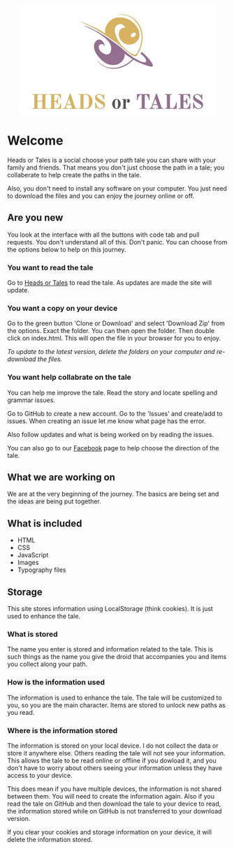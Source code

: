 <div align='center'><a href='https://stoddard-david.github.io/heads-or-tales/'><img src='assets/basic/logoText.jpg' alt='HEADS or TALES' /></a></div>

# Welcome
Heads or Tales is a social choose your path tale you can share with your family and friends. That means you don't just choose the path in a tale; you collaberate to help create the paths in the tale.

Also, you don't need to install any software on your computer. You just need to download the files and you can enjoy the journey online or off.

## Are you new
You look at the interface with all the buttons with code tab and pull requests. You don't understand all of this. Don't panic. You can choose from the options below to help on this journey.

### You want to read the tale
Go to [Heads or Tales](https://stoddard-david.github.io/heads-or-tales/) to read the tale. As updates are made the site will update.

### You want a copy on your device
Go to the green button 'Clone or Download' and select 'Download Zip' from the options. Exact the folder. You can then open the folder. Then double click on index.html. This will open the file in your browser for you to enjoy.

*To update to the latest version, delete the folders on your computer and re-download the files.*

### You want help collabrate on the tale
You can help me improve the tale. Read the story and locate spelling and grammar issues. 

Go to GitHub to create a new account. Go to the 'Issues' and create/add to issues. When creating an issue let me know what page has the error.

Also follow updates and what is being worked on by reading the issues.

You can also go to our [Facebook](https://www.facebook.com/ChooseHeadsOrTales) page to help choose the direction of the tale.

## What we are working on
We are at the very beginning of the journey. The basics are being set and the ideas are being put together.

## What is included
* HTML
* CSS
* JavaScript
* Images
* Typography files

## Storage
This site stores information using LocalStorage (think cookies). It is just used to enhance the tale.

### What is stored
The name you enter is stored and information related to the tale. This is such things as the name you give the droid that accompanies you and items you collect along your path.

### How is the information used
The information is used to enhance the tale. The tale will be customized to you, so you are the main character. Items are stored to unlock new paths as you read.

### Where is the information stored
The information is stored on your local device. I do not collect the data or store it anywhere else. Others reading the tale will not see your information. This allows the tale to be read online or offline if you dowload it, and you don't have to worry about others seeing your information unless they have access to your device.

This does mean if you have multiple devices, the information is not shared between them. You will need to create the information again. Also if you read the tale on GitHub and then download the tale to your device to read, the information stored while on GitHub is not transferred to your download version.

If you clear your cookies and storage information on your device, it will delete the information stored. 
